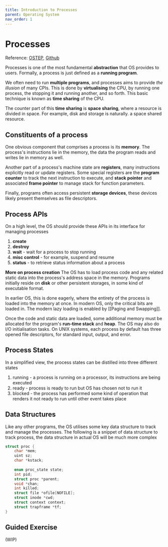 ```yaml
---
title: Introduction to Processes 
parent: Operating System
nav_order: 1
---
```

# Processes
Reference: [OSTEP](https://pages.cs.wisc.edu/~remzi/OSTEP/), [Github](https://github.com/remzi-arpacidusseau/ostep-homework)

Processes is one of the most fundamental **abstraction** that OS provides to users. Formally, a process is just defined as a **running program**.

We often need to run **multiple programs**, and processes aims to provide *the illusion* of many CPIs. This is done by **virtualising** the CPU, by running one process, the stopping it and running another, and so forth. This basic technique is known as **time sharing** of the CPU.

The counter part of this **time sharing** is **space sharing**, where a resource is divided in space. For example, disk and storage is naturally. a space shared resource.

## Constituents of a process
One obvious component that comprises a process is its **memory**. The process's instructions lie in the memory, the data the program reads and writes lie in memory as well.

Another part of a process's machine state are **registers**, many instructions explicitly read or update registers. Some special registers are the **program counter** to track the next instruction to execute, and **stack pointer** and associated **frame pointer** to manage stack for function parameters.

Finally, programs often access persistent **storage devices**, these devices likely present themselves as file descriptors.

## Process APIs
On a high level, the OS should provide these APIs in its interface for managing processes
1. **create**
2. **destroy**
3. **wait** - wait for a process to stop running
4. **misc control** - for example, suspend and resume
5. **status** - to retrieve status information about a process

**More on process creation**
The OS has to load process code and any related static data into the process's address space in the memory. Programs initially reside on **disk** or other persistent storages, in some kind of executable format.

In earlier OS, this is done eagerly, where the entirety of the process is loaded into the memory at once. In modern OS, only the critical bits are loaded in. The modern lazy loading is enabled by [[Paging and Swapping]].

Once the code and static data are loaded, some additional memory must be allocated for the program's **run-time stack** and **heap**. The OS may also do I/O initialisation tasks. On UNIX systems, each process by default has three opened file descriptors, for standard input, output, and error.

## Process States
In a simplified view, the process states can be distilled into three different states
1. running - a process is running on a processor, its instructions are being executed
2. ready - process is ready to run but OS has chosen not to run it
3. blocked - the process has performed some kind of operation that renders it not ready to run until other event takes place


## Data Structures
Like any other programs, the OS utilises some key data structure to track and manage the processes. The following is a snippet of data structure to track process, the data structure in actual OS will be much more complex

```c
struct proc {
	char *mem; 
	uint sz;
	char *kstack;
	
	enum proc_state state;
	int pid;
	struct proc *parent;
	void *chan;
	int killed;
	struct file *ofile[NOFILE];
	struct inode *cwd;
	struct context context;
	struct trapframe *tf;
}
```

## Guided Exercise
(WIP)